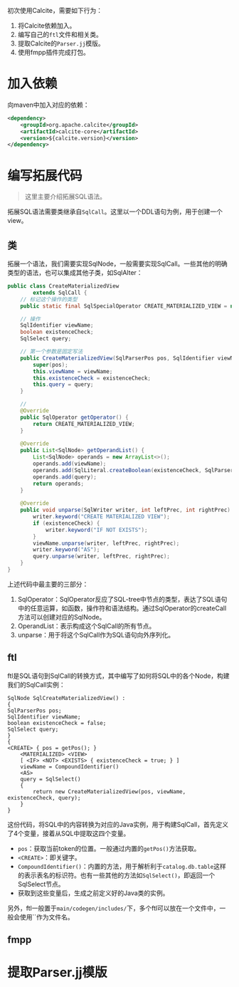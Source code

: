 初次使用Calcite，需要如下行为：
1. 将Calcite依赖加入。
2. 编写自己的`ftl`文件和相关类。
3. 提取Calcite的`Parser.jj`模版。
4. 使用fmpp插件完成打包。

# 加入依赖
向maven中加入对应的依赖：
```xml
<dependency>  
    <groupId>org.apache.calcite</groupId>  
    <artifactId>calcite-core</artifactId>  
    <version>${calcite.version}</version>  
</dependency>
```
# 编写拓展代码
> 这里主要介绍拓展SQL语法。

拓展SQL语法需要类继承自`SqlCall`。这里以一个DDL语句为例，用于创建一个view。
## 类
拓展一个语法，我们需要实现SqlNode，一般需要实现SqlCall。一些其他的明确类型的语法，也可以集成其他子类，如SqlAlter：

```java
public class CreateMaterializedView  
        extends SqlCall {
    // 标记这个操作的类型
    public static final SqlSpecialOperator CREATE_MATERIALIZED_VIEW = new SqlSpecialOperator("CREATE_MATERIALIZED_VIEW", SqlKind.OTHER_DDL);  

    // 操作
    SqlIdentifier viewName;  
    boolean existenceCheck;  
    SqlSelect query;  

	// 第一个参数是固定写法
    public CreateMaterializedView(SqlParserPos pos, SqlIdentifier viewName, boolean existenceCheck, SqlSelect query) {  
        super(pos);  
        this.viewName = viewName;  
        this.existenceCheck = existenceCheck;  
        this.query = query;  
    }  

	// 
    @Override  
    public SqlOperator getOperator() {  
        return CREATE_MATERIALIZED_VIEW;  
    }  
  
    @Override  
    public List<SqlNode> getOperandList() {  
        List<SqlNode> operands = new ArrayList<>();  
        operands.add(viewName);  
        operands.add(SqlLiteral.createBoolean(existenceCheck, SqlParserPos.ZERO));  
        operands.add(query);  
        return operands;  
    }  
  
    @Override  
    public void unparse(SqlWriter writer, int leftPrec, int rightPrec) {  
        writer.keyword("CREATE MATERIALIZED VIEW");  
        if (existenceCheck) {  
            writer.keyword("IF NOT EXISTS");  
        }  
        viewName.unparse(writer, leftPrec, rightPrec);  
        writer.keyword("AS");  
        query.unparse(writer, leftPrec, rightPrec);  
    }  
}
```
上述代码中最主要的三部分：
1. SqlOperator：SqlOperator反应了SQL-tree中节点的类型，表达了SQL语句中的任意运算，如函数，操作符和语法结构。通过SqlOperator的createCall方法可以创建对应的SqlNode。
2. OperandList：表示构成这个SqlCall的所有节点。
3. unparse：用于将这个SqlCall作为SQL语句向外序列化。
## ftl
ftl是SQL语句到SqlCall的转换方式，其中编写了如何将SQL中的各个Node，构建我们的SqlCall实例：
```ftl
SqlNode SqlCreateMaterializedView() :  
{  
SqlParserPos pos;  
SqlIdentifier viewName;  
boolean existenceCheck = false;  
SqlSelect query;  
}  
{  
<CREATE> { pos = getPos(); }  
    <MATERIALIZED> <VIEW>  
    [ <IF> <NOT> <EXISTS> { existenceCheck = true; } ]  
    viewName = CompoundIdentifier()  
    <AS>  
    query = SqlSelect()  
    {  
        return new CreateMaterializedView(pos, viewName, existenceCheck, query);  
    }  
}
```
这份代码，将SQL中的内容转换为对应的Java实例，用于构建SqlCall，首先定义了4个变量，接着从SQL中提取这四个变量。
- `pos`：获取当前token的位置。一般通过内置的`getPos()`方法获取。
- `<CREATE>`：即关键字。
- `CompoundIdentifier()`：内置的方法，用于解析利于`catalog.db.table`这样的表示表名的标识符。也有一些其他的方法如`SqlSelect()`，即返回一个SqlSelect节点。
- 获取到这些变量后，生成之前定义好的Java类的实例。

另外，ftl一般置于`main/codegen/includes/`下，多个ftl可以放在一个文件中，一般会使用``作为文件名。
## fmpp


# 提取Parser.jj模版